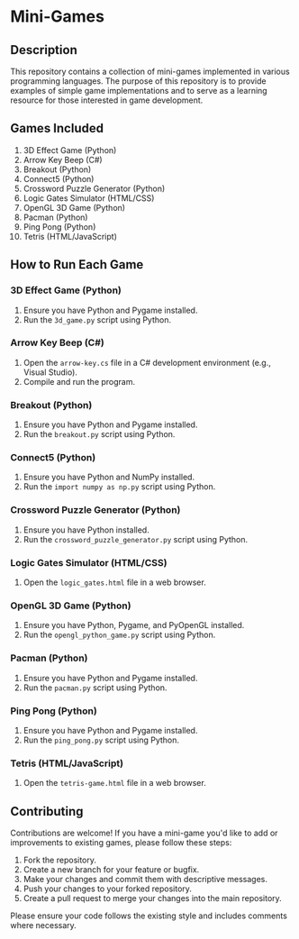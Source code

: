 # Mini-Games

## Description
This repository contains a collection of mini-games implemented in various programming languages. The purpose of this repository is to provide examples of simple game implementations and to serve as a learning resource for those interested in game development.

## Games Included
1. 3D Effect Game (Python)
2. Arrow Key Beep (C#)
3. Breakout (Python)
4. Connect5 (Python)
5. Crossword Puzzle Generator (Python)
6. Logic Gates Simulator (HTML/CSS)
7. OpenGL 3D Game (Python)
8. Pacman (Python)
9. Ping Pong (Python)
10. Tetris (HTML/JavaScript)

## How to Run Each Game

### 3D Effect Game (Python)
1. Ensure you have Python and Pygame installed.
2. Run the `3d_game.py` script using Python.

### Arrow Key Beep (C#)
1. Open the `arrow-key.cs` file in a C# development environment (e.g., Visual Studio).
2. Compile and run the program.

### Breakout (Python)
1. Ensure you have Python and Pygame installed.
2. Run the `breakout.py` script using Python.

### Connect5 (Python)
1. Ensure you have Python and NumPy installed.
2. Run the `import numpy as np.py` script using Python.

### Crossword Puzzle Generator (Python)
1. Ensure you have Python installed.
2. Run the `crossword_puzzle_generator.py` script using Python.

### Logic Gates Simulator (HTML/CSS)
1. Open the `logic_gates.html` file in a web browser.

### OpenGL 3D Game (Python)
1. Ensure you have Python, Pygame, and PyOpenGL installed.
2. Run the `opengl_python_game.py` script using Python.

### Pacman (Python)
1. Ensure you have Python and Pygame installed.
2. Run the `pacman.py` script using Python.

### Ping Pong (Python)
1. Ensure you have Python and Pygame installed.
2. Run the `ping_pong.py` script using Python.

### Tetris (HTML/JavaScript)
1. Open the `tetris-game.html` file in a web browser.

## Contributing
Contributions are welcome! If you have a mini-game you'd like to add or improvements to existing games, please follow these steps:
1. Fork the repository.
2. Create a new branch for your feature or bugfix.
3. Make your changes and commit them with descriptive messages.
4. Push your changes to your forked repository.
5. Create a pull request to merge your changes into the main repository.

Please ensure your code follows the existing style and includes comments where necessary.
